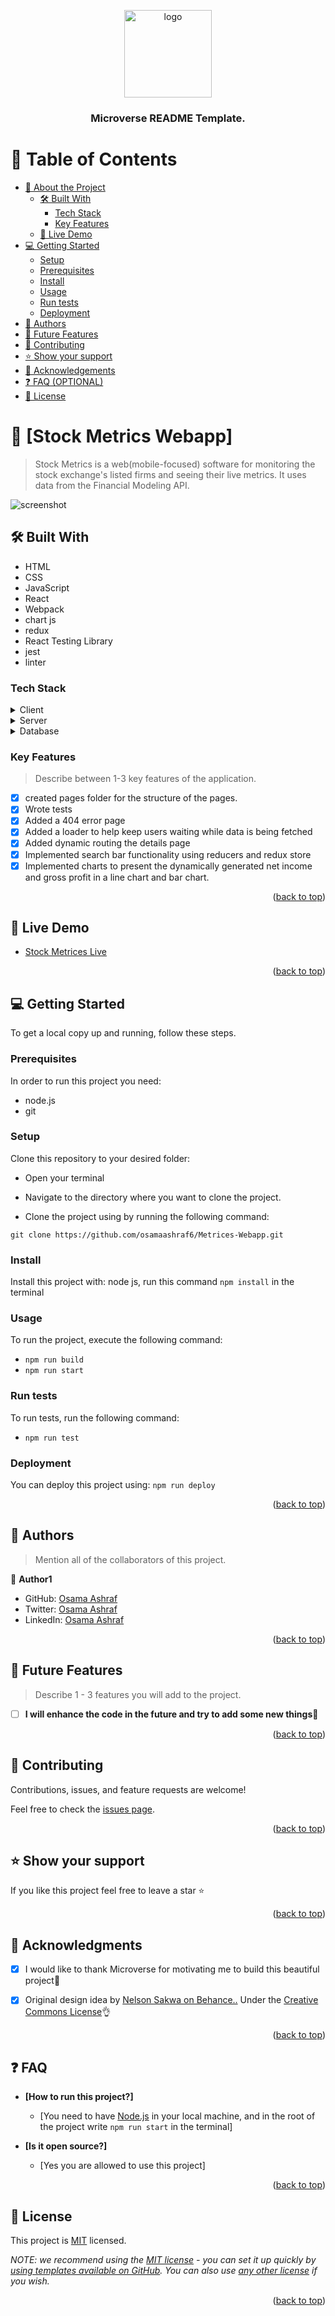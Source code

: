 <a name="readme-top"></a>

<!--
HOW TO USE:
This is an example of how you may give instructions on setting up your project locally.

Modify this file to match your project and remove sections that don't apply.

REQUIRED SECTIONS:
- Table of Contents
- About the Project
  - Built With
  - Live Demo
- Getting Started
- Authors
- Future Features
- Contributing
- Show your support
- Acknowledgements
- License

OPTIONAL SECTIONS:
- FAQ

After you're finished please remove all the comments and instructions!
-->

<div align="center">
  <!-- You are encouraged to replace this logo with your own! Otherwise you can also remove it. -->
  <img src="murple_logo.png" alt="logo" width="140"  height="auto" />
  <br/>

  <h3><b>Microverse README Template.</b></h3>

</div>

<!-- TABLE OF CONTENTS -->

# 📗 Table of Contents

- [📖 About the Project](#about-project)
  - [🛠 Built With](#built-with)
    - [Tech Stack](#tech-stack)
    - [Key Features](#key-features)
  - [🚀 Live Demo](#live-demo)
- [💻 Getting Started](#getting-started)
  - [Setup](#setup)
  - [Prerequisites](#prerequisites)
  - [Install](#install)
  - [Usage](#usage)
  - [Run tests](#run-tests)
  - [Deployment](#triangular_flag_on_post-deployment)
- [👥 Authors](#authors)
- [🔭 Future Features](#future-features)
- [🤝 Contributing](#contributing)
- [⭐️ Show your support](#support)
- [🙏 Acknowledgements](#acknowledgements)
- [❓ FAQ (OPTIONAL)](#faq)
- [📝 License](#license)

<!-- PROJECT DESCRIPTION -->

# 📖 [Stock Metrics Webapp] <a name="about-project"></a>

> Stock Metrics is a web(mobile-focused) software for monitoring the stock exchange's listed firms and seeing their live metrics. It uses data from the Financial Modeling API. 


![screenshot](./src/assets/screen.gif)



## 🛠 Built With <a name="built-with"></a>

  <ul>
    <li>HTML</li>
    <li>CSS</li>
    <li>JavaScript</li>
    <li>React</li>
    <li>Webpack</li>
    <li>chart js</li>
    <li>redux</li>  
    <li>React Testing Library</li>
    <li>jest</li>  
    <li>linter</li>
  </ul>

### Tech Stack <a name="tech-stack"></a>



<details>
  <summary>Client</summary>
  <ul>
    <li><a href="https://reactjs.org/">React.js</a></li>
  </ul>
</details>

<details>
  <summary>Server</summary>
  <ul>
    <li><a href="https://expressjs.com/">Express.js</a></li>
  </ul>
</details>

<details>
<summary>Database</summary>
  <ul>
    <li><a href="https://www.postgresql.org/">PostgreSQL</a></li>
  </ul>
</details>

<!-- Features -->

### Key Features <a name="key-features"></a>

> Describe between 1-3 key features of the application.

 - [x] created pages folder for the structure of the pages.
 - [x] Wrote tests
 - [x] Added a 404 error page
 - [x] Added a loader to help keep users waiting while data is being fetched
 - [x] Added dynamic routing the details page
 - [x] Implemented search bar functionality using reducers and redux store
 - [x] Implemented charts to present the dynamically generated net income and gross profit in a line chart and bar chart.

<p align="right">(<a href="#readme-top">back to top</a>)</p>

<!-- LIVE DEMO -->

## 🚀 Live Demo <a name="live-demo"></a>

- [Stock Metrices Live](https://metrices-webapp.onrender.com)



<p align="right">(<a href="#readme-top">back to top</a>)</p>

<!-- GETTING STARTED -->

## 💻 Getting Started <a name="getting-started"></a>

To get a local copy up and running, follow these steps.

### Prerequisites

In order to run this project you need:

- node.js
- git

### Setup

Clone this repository to your desired folder:

- Open your terminal

- Navigate to the directory where you want to clone the project.

- Clone the project using by running the following command:

`git clone https://github.com/osamaashraf6/Metrices-Webapp.git`

### Install

Install this project with: node js, run this command `npm install` in the terminal

### Usage

To run the project, execute the following command:

- `npm run build`
- `npm run start`

### Run tests

To run tests, run the following command:

- `npm run test`

### Deployment

You can deploy this project using: `npm run deploy`




<p align="right">(<a href="#readme-top">back to top</a>)</p>

<!-- AUTHORS -->

## 👥 Authors <a name="authors"></a>

> Mention all of the collaborators of this project.

👤 **Author1**

- GitHub: [Osama Ashraf](https://github.com/osamaashraf6)
- Twitter: [Osama Ashraf](https://twitter.com/OsamaAshraf578?t=l75KjrhQgK4h-vSPfgk1gA&s=08)
- LinkedIn: [Osama Ashraf](https://www.linkedin.com/in/osama-salem-2a046b203)

<p align="right">(<a href="#readme-top">back to top</a>)</p>

<!-- FUTURE FEATURES -->

## 🔭 Future Features <a name="future-features"></a>

> Describe 1 - 3 features you will add to the project.

- [ ] **I will enhance the code in the future and try to add some new things💯**


<p align="right">(<a href="#readme-top">back to top</a>)</p>

<!-- CONTRIBUTING -->

## 🤝 Contributing <a name="contributing"></a>

Contributions, issues, and feature requests are welcome!

Feel free to check the [issues page](../../issues/).

<p align="right">(<a href="#readme-top">back to top</a>)</p>

<!-- SUPPORT -->

## ⭐️ Show your support <a name="support"></a>

If you like this project feel free to leave a star ⭐️

<p align="right">(<a href="#readme-top">back to top</a>)</p>

<!-- ACKNOWLEDGEMENTS -->

## 🙏 Acknowledgments <a name="acknowledgements"></a>

- [x] I would like to thank Microverse for motivating me to build this beautiful project💯
- [x] Original design idea by [Nelson Sakwa on Behance..](https://www.behance.net/gallery/31579789/Ballhead-App-%28Free-PSDs%29) Under the [Creative Commons License](https://creativecommons.org/licenses/by-nc/4.0/)👌



<p align="right">(<a href="#readme-top">back to top</a>)</p>

<!-- FAQ (optional) -->

## ❓ FAQ <a name="faq"></a>

- **[How to run this project?]**

  - [You need to have [Node.js](https://nodejs.org/en/download/) in your local machine, and in the root of the project write `npm run start` in the terminal]

- **[Is it open source?]**

  - [Yes you are allowed to use this project]

<p align="right">(<a href="#readme-top">back to top</a>)</p>
<!-- LICENSE -->

## 📝 License <a name="license"></a>

This project is [MIT](./LICENSE) licensed.

_NOTE: we recommend using the [MIT license](https://choosealicense.com/licenses/mit/) - you can set it up quickly by [using templates available on GitHub](https://docs.github.com/en/communities/setting-up-your-project-for-healthy-contributions/adding-a-license-to-a-repository). You can also use [any other license](https://choosealicense.com/licenses/) if you wish._

<p align="right">(<a href="#readme-top">back to top</a>)</p>
